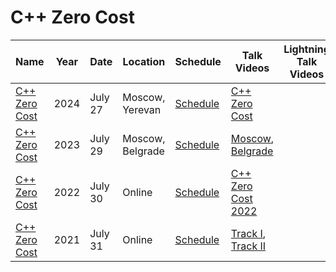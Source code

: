 # C++ Zero Cost

| Name | Year | Date | Location | Schedule | Talk Videos | Lightning Talk Videos  | Slides | Video Channel |
|---|---|---|---|---|---|---|---|---|
| [C++ Zero Cost](https://cppzerocostconf.yandex.ru/cppzerocostconf_2024) | 2024 | July 27 | Moscow, Yerevan | [Schedule](https://cppzerocostconf.yandex.ru/cppzerocostconf_2024) | [C++ Zero Cost](https://cppzerocostconf.yandex.ru/cppzerocostconf_2024) | | | [YouTube](https://www.youtube.com/c/%D0%A0%D0%B0%D0%B7%D1%80%D0%B0%D0%B1%D0%BE%D1%82%D0%BA%D0%B0/) |
| [C++ Zero Cost](https://cppzerocostconf.yandex.ru/cxxzerocostconf_2023) | 2023 | July 29 | Moscow, Belgrade | [Schedule](https://cppzerocostconf.yandex.ru/cxxzerocostconf_2023) | [Moscow](https://www.youtube.com/watch?v=B9iR13VyP-c), [Belgrade](https://www.youtube.com/watch?v=QYtoLRmGFv4) | | | [YouTube](https://www.youtube.com/c/%D0%A0%D0%B0%D0%B7%D1%80%D0%B0%D0%B1%D0%BE%D1%82%D0%BA%D0%B0/) |
| [C++ Zero Cost](https://yandex.ru/promo/events/yandex-cxxzerocostconf/cxxzerocostconf_cc-2022) | 2022 | July 30 | Online | [Schedule](https://yandex.ru/promo/events/yandex-cxxzerocostconf/cxxzerocostconf_cc-2022) | [C++ Zero Cost 2022](https://www.youtube.com/live/qrGZARf2Wno?si=_EmaQeVQujjAtlac) |  | | [YouTube](https://www.youtube.com/c/%D0%A0%D0%B0%D0%B7%D1%80%D0%B0%D0%B1%D0%BE%D1%82%D0%BA%D0%B0/) |
| [C++ Zero Cost](https://cppzerocostconf.yandex.ru/cxxzerocostconf_cc) | 2021 | July 31 | Online | [Schedule](https://cppzerocostconf.yandex.ru/cxxzerocostconf_cc) | [Track I](https://www.youtube.com/watch?v=8GlwkWxf3hk), [Track II](https://www.youtube.com/watch?v=9fBriAl7PZI) |  | | [YouTube](https://www.youtube.com/c/%D0%A0%D0%B0%D0%B7%D1%80%D0%B0%D0%B1%D0%BE%D1%82%D0%BA%D0%B0/) |
